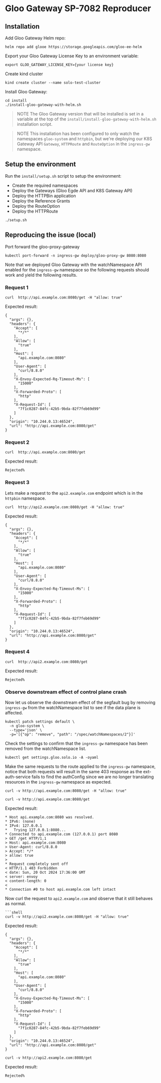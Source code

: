 # Gloo Gateway SP-7082 Reproducer

## Installation

Add Gloo Gateway Helm repo:
```
helm repo add glooe https://storage.googleapis.com/gloo-ee-helm
```

Export your Gloo Gateway License Key to an environment variable:
```
export GLOO_GATEWAY_LICENSE_KEY={your license key}
```

Create kind cluster
```shell
kind create cluster --name solo-test-cluster
```

Install Gloo Gateway:
```
cd install
./install-gloo-gateway-with-helm.sh
```

> NOTE
> The Gloo Gateway version that will be installed is set in a variable at the top of the `install/install-gloo-gateway-with-helm.sh` installation script.

> NOTE
> This installation has been configured to only watch the namespaces `gloo-system` and `httpbin`, but we're deploying our K8S Gateway API `Gateway`, `HTTPRoute` and `RouteOption` in the `ingress-gw` namespace.

## Setup the environment

Run the `install/setup.sh` script to setup the environment:

- Create the required namespaces
- Deploy the Gateways (Gloo Egde API and K8S Gateway API)
- Deploy the HTTPBin application
- Deploy the Reference Grants
- Deploy the RouteOption
- Deploy the HTTPRoute

```
./setup.sh
```

## Reproducing the issue (local)

Port forward the gloo-proxy-gateway

```shell
kubectl port-forward -n ingress-gw deploy/gloo-proxy-gw 8080:8080
```

Note that we deployed Gloo Gateway with the watchNamespace API enabled for the `ingress-gw` namespace so the following requests should work and yield the following results.

### Request 1

```shell
curl  http://api.example.com:8080/get -H "allow: true"
```

Expected result:
```
{
  "args": {},
  "headers": {
    "Accept": [
      "*/*"
    ],
    "Allow": [
      "true"
    ],
    "Host": [
      "api.example.com:8080"
    ],
    "User-Agent": [
      "curl/8.8.0"
    ],
    "X-Envoy-Expected-Rq-Timeout-Ms": [
      "15000"
    ],
    "X-Forwarded-Proto": [
      "http"
    ],
    "X-Request-Id": [
      "7f1c0287-84fc-42b5-9bda-82f7feb69d99"
    ]
  },
  "origin": "10.244.0.13:46524",
  "url": "http://api.example.com:8080/get"
}
```

### Request 2

```shell
curl  http://api.example.com:8080/get
```

Expected result:
```
Rejected%
```

### Request 3

Lets make a request to the `api2.example.com` endpoint which is in the `httpbin` namespace.

```shell
curl  http://api2.example.com:8080/get -H "allow: true"
```

Expected result:
```
{
  "args": {},
  "headers": {
    "Accept": [
      "*/*"
    ],
    "Allow": [
      "true"
    ],
    "Host": [
      "api.example.com:8080"
    ],
    "User-Agent": [
      "curl/8.8.0"
    ],
    "X-Envoy-Expected-Rq-Timeout-Ms": [
      "15000"
    ],
    "X-Forwarded-Proto": [
      "http"
    ],
    "X-Request-Id": [
      "7f1c0287-84fc-42b5-9bda-82f7feb69d99"
    ]
  },
  "origin": "10.244.0.13:46524",
  "url": "http://api.example.com:8080/get"
}
```

### Request 4

```shell
curl  http://api2.example.com:8080/get
```

Expected result:
```
Rejected%
```

### Observe downstream effect of control plane crash

Now let us observe the downstream effect of the segfault bug by removing `ingress-gw` from the watchNamespace list to see if the data plane is affected.

```shell
kubectl patch settings default \
  -n gloo-system \
  --type='json' \
  -p='[{"op": "remove", "path": "/spec/watchNamespaces/2"}]'
```

Check the settings to confirm that the `ingress-gw` namespace has been removed from the watchNamespace list.
```shell
kubectl get settings.gloo.solo.io -A -oyaml
```

Make the same requests to the route applied to the `ingress-gw` namespace, notice that both requests will result in the same 403 response as the ext-auth-service fails to find the authConfig since we are no longer translating resources in the `ingress-gw` namespace as expected.

```shell
curl -v http://api.example.com:8080/get -H "allow: true"
```

```shell
curl -v http://api.example.com:8080/get
```

Expected result:
```
* Host api.example.com:8080 was resolved.
* IPv6: (none)
* IPv4: 127.0.0.1
*   Trying 127.0.0.1:8080...
* Connected to api.example.com (127.0.0.1) port 8080
> GET /get HTTP/1.1
> Host: api.example.com:8080
> User-Agent: curl/8.8.0
> Accept: */*
> allow: true
>
* Request completely sent off
< HTTP/1.1 403 Forbidden
< date: Sun, 20 Oct 2024 17:36:00 GMT
< server: envoy
< content-length: 0
<
* Connection #0 to host api.example.com left intact
```

Now curl the request to `api2.example.com` and observe that it still behaves as normal.

```shell
```shell
curl -v http://api2.example.com:8080/get -H "allow: true"
```

Expected result:
```
{
  "args": {},
  "headers": {
    "Accept": [
      "*/*"
    ],
    "Allow": [
      "true"
    ],
    "Host": [
      "api.example.com:8080"
    ],
    "User-Agent": [
      "curl/8.8.0"
    ],
    "X-Envoy-Expected-Rq-Timeout-Ms": [
      "15000"
    ],
    "X-Forwarded-Proto": [
      "http"
    ],
    "X-Request-Id": [
      "7f1c0287-84fc-42b5-9bda-82f7feb69d99"
    ]
  },
  "origin": "10.244.0.13:46524",
  "url": "http://api.example.com:8080/get"
}
```

```shell
curl -v http://api2.example.com:8080/get
```

Expected result:
```
Rejected%
```